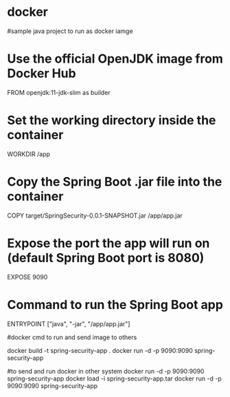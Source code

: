# docker

#sample java project to run as docker iamge
# Use the official OpenJDK image from Docker Hub
FROM openjdk:11-jdk-slim as builder

# Set the working directory inside the container
WORKDIR /app

# Copy the Spring Boot .jar file into the container
COPY target/SpringSecurity-0.0.1-SNAPSHOT.jar /app/app.jar

# Expose the port the app will run on (default Spring Boot port is 8080)
EXPOSE 9090

# Command to run the Spring Boot app
ENTRYPOINT ["java", "-jar", "/app/app.jar"]


#docker cmd to run and send image to others

 docker build -t spring-security-app .
 docker run -d -p 9090:9090 spring-security-app


 #to send and run docker in other system
  docker run -d -p 9090:9090 spring-security-app
  docker load -i spring-security-app.tar
  docker run -d -p 9090:9090 spring-security-app
